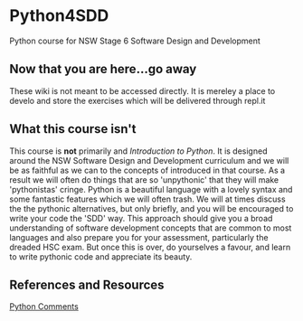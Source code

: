 # Python4SDD

Python course for NSW Stage 6 Software Design and Development

## Now that you are here...go away

These wiki is not meant to be accessed directly. It is mereley a place to develo and store the exercises which will be delivered through repl.it

## What this course isn't

This course is **not** primarily and *Introduction to Python*. It is designed around the NSW Software Design and Development curriculum and we will be as faithful as we can to the concepts of introduced in that course. As a result we will often do things that are so 'unpythonic' that they will make 'pythonistas' cringe. Python is a beautiful language with a lovely syntax and some fantastic features which we will often trash. We will at times discuss the the pythonic alternatives, but only briefly, and you will be encouraged to write your code the 'SDD' way. This approach should give you a broad understanding of software development concepts that are common to most languages and also prepare you for your assessment, particularly the dreaded HSC exam. But once this is over, do yourselves a favour, and learn to write pythonic code and appreciate its beauty.

## References and Resources

[Python Comments](https://www.pythontutorial.net/python-basics/python-comments)
